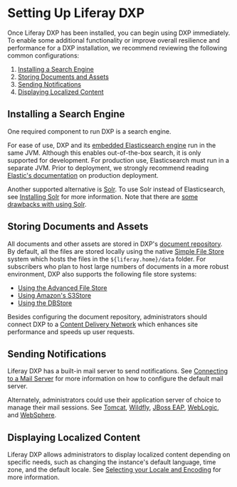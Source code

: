 # Setting Up Liferay DXP

<!-- 

* Connecting to a Mail Server
* Configuring a Storage Method for Documents and Media
* Installing a Dedicated Search Engine
* Configuring a Locale for a Multi-lingual Site

-->

Once Liferay DXP has been installed, you can begin using DXP immediately. To enable some additional functionality or improve overall resilience and performance for a DXP installation, we recommend reviewing the following common configurations:

1. [Installing a Search Engine](#installing-a-search-engine)
1. [Storing Documents and Assets](#storing-documents-and-assets)
1. [Sending Notifications](#sending-notifications)
1. [Displaying Localized Content](#displaying-localized-content)

## Installing a Search Engine

One required component to run DXP is a search engine.

For ease of use, DXP and its [embedded Elasticsearch engine](https://help.liferay.com/hc/articles/360029031631-Elasticsearch#embedded-vs-remote-operation-mode) run in the same JVM. Although this enables out-of-the-box search, it is only supported for development. For production use, Elasticsearch must run in a separate JVM. Prior to deployment, we strongly recommend reading [Elastic's documentation](https://www.elastic.co/guide/en/elasticsearch/reference/7.4/index.html) on production deployment.

Another supported alternative is [Solr](http://lucene.apache.org/solr). To use Solr instead of Elasticsearch, see [Installing Solr](https://help.liferay.com/hc/articles/360032264052-Installing-Solr) for more information. Note that there are [some drawbacks with using Solr](placeholder).

## Storing Documents and Assets

All documents and other assets are stored in DXP's [document repository](./document-repository-overview.md). By default, all the files are stored locally using the native [Simple File Store](./using-the-simple-file-system-store.md) system which hosts the files in the `${liferay.home}/data` folder. For subscribers who plan to host large numbers of documents in a more robust environment, DXP also supports the following file store systems:

* [Using the Advanced File Store](./using-the-advanced-file-system-store.md)
* [Using Amazon's S3Store](./using-amazon-s3-store.md)
* [Using the DBStore](./using-the-dbstore.md)

Besides configuring the document repository, administrators should connect DXP to a [Content Delivery Network](https://help.liferay.com/hc/articles/360028810352-Content-Delivery-Network) which enhances site performance and speeds up user requests.

## Sending Notifications

Liferay DXP has a built-in mail server to send notifications. See [Connecting to a Mail Server](placeholder) for more information on how to configure the default mail server.

Alternately, administrators could use their application server of choice to manage their mail sessions. See [Tomcat](../01-installing-dxp/01-installing-liferay-on-an-application-server/01-installing-liferay-on-tomcat.md/#mail-configuration), [Wildfly](placeholder), [JBoss EAP](placeholder), [WebLogic](placeholder), and [WebSphere](../01-installing-dxp/01-installing-liferay-on-an-application-server/05-installing-liferay-on-websphere.md#mail-configuration).

## Displaying Localized Content

Liferay DXP allows administrators to display localized content depending on specific needs, such as changing the instance's default language, time zone, and the default locale. See [Selecting your Locale and Encoding](placeholder) for more information.
